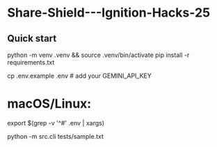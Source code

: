 # Share-Shield---Ignition-Hacks-25
## Quick start
python -m venv .venv && source .venv/bin/activate
pip install -r requirements.txt

cp .env.example .env  # add your GEMINI_API_KEY
# macOS/Linux:
export $(grep -v '^#' .env | xargs)

python -m src.cli tests/sample.txt
